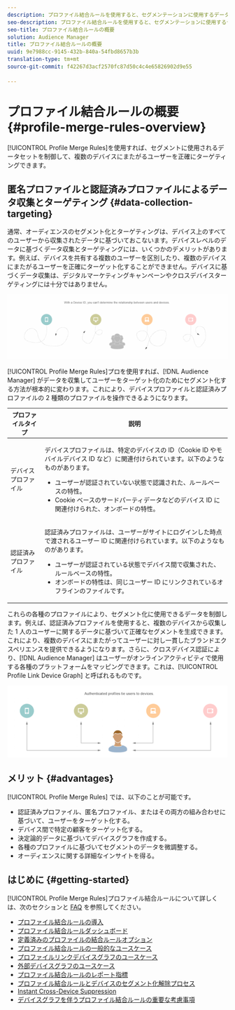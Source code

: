 ```yaml
---
description: プロファイル結合ルールを使用すると、セグメンテーションに使用するデータセットを管理できます。また、複数のデバイスにわたって個人を正確にターゲットに設定することができます。
seo-description: プロファイル結合ルールを使用すると、セグメンテーションに使用するデータセットを管理できます。また、複数のデバイスにわたって個人を正確にターゲットに設定することができます。
seo-title: プロファイル結合ルールの概要
solution: Audience Manager
title: プロファイル結合ルールの概要
uuid: 9e7988cc-9145-432b-840a-54fbd8657b3b
translation-type: tm+mt
source-git-commit: f42267d3acf2570fc87d50c4c4e65826902d9e55

---
```



# プロファイル結合ルールの概要 {#profile-merge-rules-overview}

[!UICONTROL Profile Merge Rules]を使用すれば、セグメントに使用されるデータセットを制御して、複数のデバイスにまたがるユーザーを正確にターゲティングできます。

## 匿名プロファイルと認証済みプロファイルによるデータ収集とターゲティング {#data-collection-targeting}

通常、オーディエンスのセグメント化とターゲティングは、デバイス上のすべてのユーザーから収集されたデータに基づいておこないます。デバイスレベルのデータに基づくデータ収集とターゲティングには、いくつかのデメリットがあります。例えば、デバイスを共有する複数のユーザーを区別したり、複数のデバイスにまたがるユーザーを正確にターゲット化することができません。デバイスに基づくデータ収集は、デジタルマーケティングキャンペーンやクロスデバイスターゲティングには十分ではありません。

![](assets/unauthenticated2.png)

[!UICONTROL Profile Merge Rules]プロを使用すれば、[!DNL Audience Manager] がデータを収集してユーザーをターゲット化のためにセグメント化する方法が根本的に変わります。これにより、デバイスプロファイルと認証済みプロファイルの 2 種類のプロファイルを操作できるようになります。

<table id="table_CE98C0E32A964B27804736A896233869"> 
 <thead> 
  <tr> 
   <th colname="col1" class="entry"> プロファイルタイプ </th> 
   <th colname="col2" class="entry"> 説明 </th> 
  </tr> 
 </thead>
 <tbody> 
  <tr> 
   <td colname="col1"> デバイスプロファイル </td> 
   <td colname="col2"> <p>デバイスプロファイルは、特定のデバイスの ID（Cookie ID やモバイルデバイス ID など）に関連付けられています。以下のようなものがあります。 </p> <p>
     <ul id="ul_0420875DE65E44FFAC76E0DD205CFEC4"> 
      <li id="li_044AD85C644A41FB8EF48164BAC0CE34">ユーザーが認証されていない状態で認識された、ルールベースの特性。 </li> 
      <li id="li_984D9790A6984139AFCFC2DFE4DF1BFC">Cookie ベースのサードパーティデータなどのデバイス ID に関連付けられた、オンボードの特性。 </li>
     </ul> </p> </td>
  </tr>
  <tr> 
   <td colname="col1"> 認証済みプロファイル </td> 
   <td colname="col2"> <p>認証済みプロファイルは、ユーザーがサイトにログインした時点で渡されるユーザー ID に関連付けられています。以下のようなものがあります。 </p>
    <ul id="ul_18319CAA875148DBAE095134D42637B3"> 
     <li id="li_E24BD33E049849E5A594B0750F530475">ユーザーが認証されている状態でデバイス間で収集された、ルールベースの特性。 </li>
     <li id="li_531AC9E0EC9D45108457FEC8E8D4E66C">オンボードの特性は、同じユーザー ID にリンクされているオフラインのファイルです。 </li>
    </ul> </td>
  </tr>
 </tbody>
</table>

これらの各種のプロファイルにより、セグメント化に使用できるデータを制御します。例えば、認証済みプロファイルを使用すると、複数のデバイスから収集した 1 人のユーザーに関するデータに基づいて正確なセグメントを生成できます。これにより、複数のデバイスにまたがってユーザーに対し一貫したブランドエクスペリエンスを提供できるようになります。さらに、クロスデバイス認証により、[!DNL Audience Manager] はユーザーがオンラインアクティビティで使用する各種のプラットフォームをマッピングできます。これは、[!UICONTROL Profile Link Device Graph] と呼ばれるものです。

![](assets/authenticated2.png)

## メリット {#advantages}

[!UICONTROL Profile Merge Rules] では、以下のことが可能です。

* 認証済みプロファイル、匿名プロファイル、またはその両方の組み合わせに基づいて、ユーザーをターゲット化する。
* デバイス間で特定の顧客をターゲット化する。
* 決定論的データに基づいてデバイスグラフを作成する。
* 各種のプロファイルに基づいてセグメントのデータを微調整する。
* オーディエンスに関する詳細なインサイトを得る。

## はじめに {#getting-started}

[!UICONTROL Profile Merge Rules]プロファイル結合ルールについて詳しくは、次のセクションと [FAQ](../../faq/faq-profile-merge.md) を参照してください。

* [プロファイル結合ルールの導入](/help/using/features/profile-merge-rules/merge-rules-start.md)
* [プロファイル結合ルールダッシュボード](/help/using/features/profile-merge-rules/merge-rules-dashboard.md)
* [定義済みのプロファイルの結合ルールオプション](/help/using/features/profile-merge-rules/merge-rule-definitions.md)
* [プロファイル結合ルールの一般的なユースケース](/help/using/features/profile-merge-rules/merge-rule-targeting-options.md)
* [プロファイルリンクデバイスグラフのユースケース](/help/using/features/profile-merge-rules/profile-link-use-case.md)
* [ 外部デバイスグラフのユースケース](/help/using/features/profile-merge-rules/external-graph-use-cases.md)
* [プロファイル結合ルールのレポート指標](/help/using/features/profile-merge-rules/profile-link-metrics.md)
* [プロファイル結合ルールとデバイスのセグメント化解除プロセス](/help/using/features/profile-merge-rules/merge-rule-unsegment.md)
* [Instant Cross-Device Suppression](/help/using/features/profile-merge-rules/instant-cross-device-suppression.md)
* [デバイスグラフを伴うプロファイル結合ルールの重要な考慮事項](/help/using/features/profile-merge-rules/considerations-pmr-device-graph.md)
